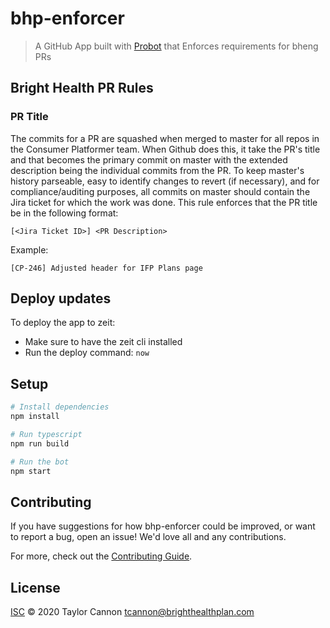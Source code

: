 # bhp-enforcer

> A GitHub App built with [Probot](https://github.com/probot/probot) that Enforces requirements for bheng PRs

## Bright Health PR Rules
### PR Title
The commits for a PR are squashed when merged to master for all repos in the Consumer Platformer team. When Github does this, it take the PR's title and that becomes the primary commit on master with the extended description being the individual commits from the PR. To keep master's history parseable, easy to identify changes to revert (if necessary), and for compliance/auditing purposes, all commits on master should contain the Jira ticket for which the work was done. This rule enforces that the PR title be in the following format:
```
[<Jira Ticket ID>] <PR Description>
```

Example:
```
[CP-246] Adjusted header for IFP Plans page
```

## Deploy updates
To deploy the app to zeit:
- Make sure to have the zeit cli installed
- Run the deploy command: ```now```

## Setup

```sh
# Install dependencies
npm install

# Run typescript
npm run build

# Run the bot
npm start
```

## Contributing

If you have suggestions for how bhp-enforcer could be improved, or want to report a bug, open an issue! We'd love all and any contributions.

For more, check out the [Contributing Guide](CONTRIBUTING.md).

## License

[ISC](LICENSE) © 2020 Taylor Cannon <tcannon@brighthealthplan.com>

